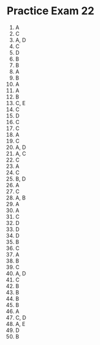 # Practice Exam 22

1. A
2. C
3. A, D
4. C
5. D
6. B
7. B
8. A
9. B
10. A
11. A
12. B
13. C, E
14. C
15. D
16. C
17. C
18. A
19. C
20. A, D
21. A, C
22. C
23. A
24. C
25. B, D
26. A
27. C
28. A, B
29. A
30. A
31. C
32. D
33. D
34. D
35. B
36. C
37. A
38. B
39. C
40. A, D
41. C
42. B
43. B
44. B
45. B
46. A
47. C, D
48. A, E
49. D
50. B
